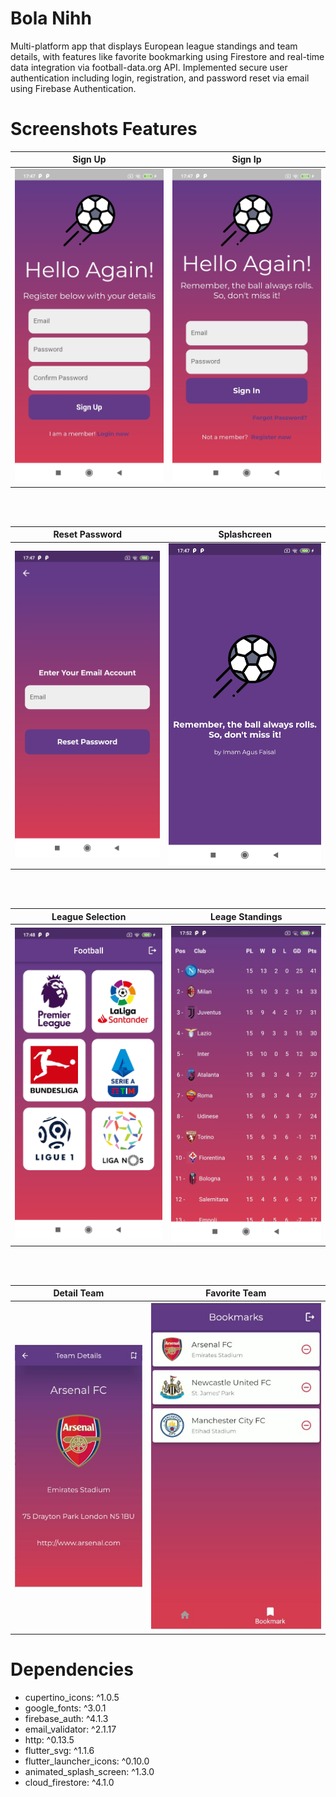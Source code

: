 # Bola Nihh

Multi-platform app that displays European league standings and team details, with features like favorite bookmarking using Firestore and real-time data integration via football-data.org API. Implemented secure user authentication including login, registration, and password reset via email using Firebase Authentication.

# Screenshots Features

|                 Sign Up                 |                 Sign Ip                 |
| :-------------------------------------: | :-------------------------------------: |
| ![Sign Up Page](screenshots/signup.jpg) | ![Sign In Page](screenshots/signin.jpg) |

<br>
<br>

|                     Reset Password                     |                    Splashcreen                    |
| :----------------------------------------------------: | :-----------------------------------------------: |
| ![Reset Password Page](screenshots/reset-password.jpg) | ![Splashcreen Page](screenshots/splashscreen.jpg) |

<br>
<br>

|                 League Selection                 |                      Leage Standings                      |
| :----------------------------------------------: | :-------------------------------------------------------: |
| ![League Selection Page](screenshots/league.jpg) | ![Leage Standings Page](screenshots/league-standings.jpg) |

<br>
<br>

|                    Detail Team                    |                  Favorite Team                  |
| :-----------------------------------------------: | :---------------------------------------------: |
| ![Detail Team Page](screenshots/details-team.jpg) | ![Favorite Team Page](screenshots/fav-team.jpg) |

# Dependencies

- cupertino_icons: ^1.0.5
- google_fonts: ^3.0.1
- firebase_auth: ^4.1.3
- email_validator: ^2.1.17
- http: ^0.13.5
- flutter_svg: ^1.1.6
- flutter_launcher_icons: ^0.10.0
- animated_splash_screen: ^1.3.0
- cloud_firestore: ^4.1.0
